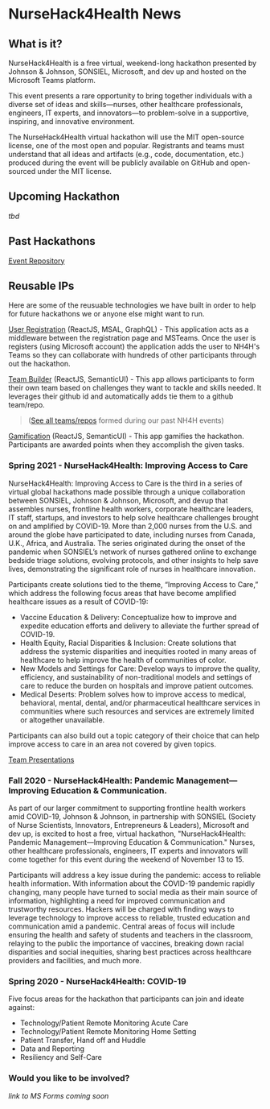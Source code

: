 # NurseHack4Health News

## What is it?

NurseHack4Health is a free virtual, weekend-long hackathon presented by Johnson & Johnson, SONSIEL, Microsoft, and dev up and hosted on the Microsoft Teams platform. 

This event presents a rare opportunity to bring together individuals with a diverse set of ideas and skills—nurses, other healthcare professionals, engineers, IT experts, and innovators—to problem-solve in a supportive, inspiring, and innovative environment.

The NurseHack4Health virtual hackathon will use the MIT open-source license, one of the most open and popular. Registrants and teams must understand that all ideas and artifacts (e.g., code, documentation, etc.) produced during the event will be publicly available on GitHub and open-sourced under the MIT license.

## Upcoming Hackathon
*tbd*

## Past Hackathons
[Event Repository](https://github.com/NurseHack4Health)

## Reusable IPs 
Here are some of the reusuable technologies we have built in order to help for future hackathons we or anyone else might want to run.

[User Registration](https://github.com/microsoft/NH4H-UserReg) (ReactJS, MSAL, GraphQL) - This application acts as a middleware between the registration page and MSTeams. Once the user is registers (using Microsoft account) the application adds the user to NH4H's Teams so they can collaborate with hundreds of other participants through out the hackathon.  

[Team Builder](https://github.com/microsoft/NH4H-TeamBuilder) (ReactJS, SemanticUI) - This app allows participants to form their own team based on challenges they want to tackle and skills needed. It leverages their github id and automatically adds tie them to a github team/repo. 

> ([See all teams/repos](https://github.com/NurseHack4Health) formed during our past NH4H events)
                
[Gamification](https://github.com/microsoft/NH4H-GamificationUI) (ReactJS, SemanticUI) - This app gamifies the hackathon. Participants are awarded points when they accomplish the given tasks.

### Spring 2021 - NurseHack4Health: Improving Access to Care

NurseHack4Health: Improving Access to Care is the third in a series of virtual global hackathons made possible through a unique collaboration between SONSIEL, Johnson & Johnson, Microsoft, and devup that assembles nurses, frontline health workers, corporate healthcare leaders, IT staff, startups, and investors to help solve healthcare challenges brought on and amplified by COVID-19. More than 2,000 nurses from the U.S. and around the globe have participated to date, including nurses from Canada, U.K., Africa, and Australia. The series originated during the onset of the pandemic when SONSIEL’s network of nurses gathered online to exchange bedside triage solutions, evolving protocols, and other insights to help save lives, demonstrating the significant role of nurses in healthcare innovation.

Participants create solutions tied to the theme, “Improving Access to Care,” which address the following focus areas that have become amplified healthcare issues as a result of COVID-19:

- Vaccine Education & Delivery: Conceptualize how to improve and expedite education efforts and delivery to alleviate the further spread of COVID-19.
- Health Equity, Racial Disparities & Inclusion: Create solutions that address the systemic disparities and inequities rooted in many areas of healthcare to help improve the health of communities of color.
- New Models and Settings for Care: Develop ways to improve the quality, efficiency, and sustainability of non-traditional models and settings of care to reduce the burden on hospitals and improve patient outcomes.
- Medical Deserts: Problem solves how to improve access to medical, behavioral, mental, dental, and/or pharmaceutical healthcare services in communities where such resources and services are extremely limited or altogether unavailable.

Participants can also build out a topic category of their choice that can help improve access to care in an area not covered by given topics. 

[Team Presentations](https://github.com/NurseHack4Health/NH4H2021SpringHackathon)

### Fall 2020 - NurseHack4Health: Pandemic Management—Improving Education & Communication.

As part of our larger commitment to supporting frontline health workers amid COVID-19, Johnson & Johnson, in partnership with SONSIEL (Society of Nurse Scientists, Innovators, Entrepreneurs & Leaders), Microsoft and dev up, is excited to host a free, virtual hackathon, "NurseHack4Health: Pandemic Management—Improving Education & Communication." Nurses, other healthcare professionals, engineers, IT experts and innovators will come together for this event during the weekend of November 13 to 15.

Participants will address a key issue during the pandemic: access to reliable health information. With information about the COVID-19 pandemic rapidly changing, many people have turned to social media as their main source of information, highlighting a need for improved communication and trustworthy resources. Hackers will be charged with finding ways to leverage technology to improve access to reliable, trusted education and communication amid a pandemic. Central areas of focus will include ensuring the health and safety of students and teachers in the classroom, relaying to the public the importance of vaccines, breaking down racial disparities and social inequities, sharing best practices across healthcare providers and facilities, and much more.

### Spring 2020 - NurseHack4Health: COVID-19

Five focus areas for the hackathon that participants can join and ideate against:

- Technology/Patient Remote Monitoring Acute Care
- Technology/Patient Remote Monitoring Home Setting
- Patient Transfer, Hand off and Huddle
- Data and Reporting
- Resiliency and Self-Care


### Would you like to be involved?

*link to MS Forms coming soon*
